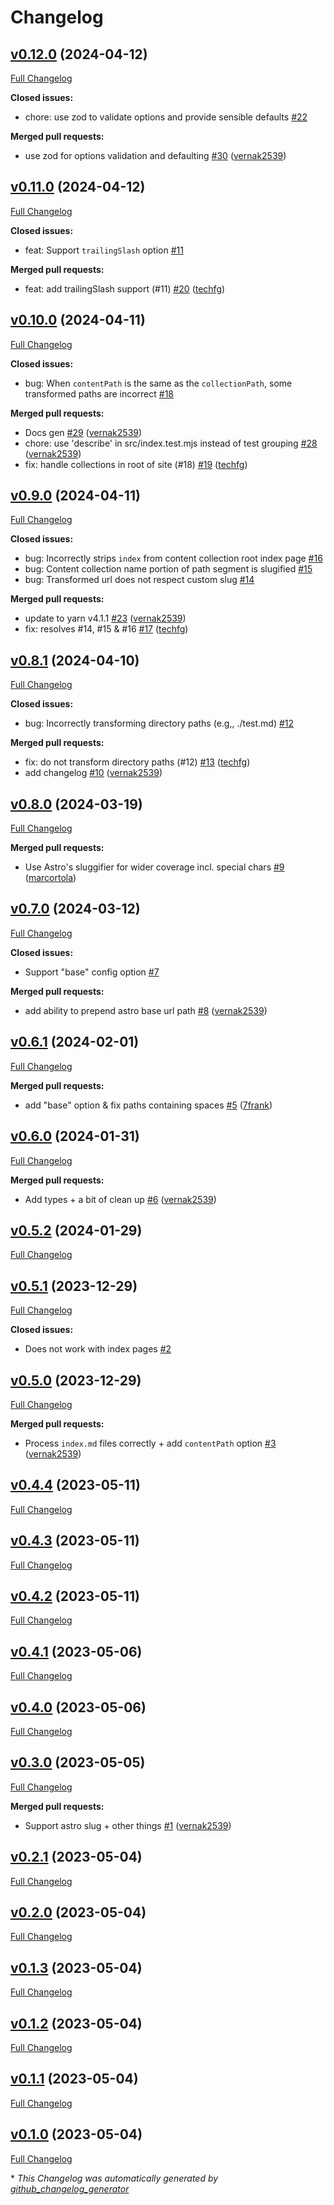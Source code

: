 # Changelog

## [v0.12.0](https://github.com/vernak2539/astro-rehype-relative-markdown-links/tree/v0.12.0) (2024-04-12)

[Full Changelog](https://github.com/vernak2539/astro-rehype-relative-markdown-links/compare/v0.11.0...v0.12.0)

**Closed issues:**

- chore: use zod to validate options and provide sensible defaults [\#22](https://github.com/vernak2539/astro-rehype-relative-markdown-links/issues/22)

**Merged pull requests:**

- use zod for options validation and defaulting [\#30](https://github.com/vernak2539/astro-rehype-relative-markdown-links/pull/30) ([vernak2539](https://github.com/vernak2539))

## [v0.11.0](https://github.com/vernak2539/astro-rehype-relative-markdown-links/tree/v0.11.0) (2024-04-12)

[Full Changelog](https://github.com/vernak2539/astro-rehype-relative-markdown-links/compare/v0.10.0...v0.11.0)

**Closed issues:**

- feat: Support `trailingSlash` option [\#11](https://github.com/vernak2539/astro-rehype-relative-markdown-links/issues/11)

**Merged pull requests:**

- feat: add trailingSlash support \(\#11\) [\#20](https://github.com/vernak2539/astro-rehype-relative-markdown-links/pull/20) ([techfg](https://github.com/techfg))

## [v0.10.0](https://github.com/vernak2539/astro-rehype-relative-markdown-links/tree/v0.10.0) (2024-04-11)

[Full Changelog](https://github.com/vernak2539/astro-rehype-relative-markdown-links/compare/v0.9.0...v0.10.0)

**Closed issues:**

- bug: When `contentPath` is the same as the `collectionPath`, some transformed paths are incorrect [\#18](https://github.com/vernak2539/astro-rehype-relative-markdown-links/issues/18)

**Merged pull requests:**

- Docs gen [\#29](https://github.com/vernak2539/astro-rehype-relative-markdown-links/pull/29) ([vernak2539](https://github.com/vernak2539))
- chore: use 'describe' in src/index.test.mjs instead of test grouping [\#28](https://github.com/vernak2539/astro-rehype-relative-markdown-links/pull/28) ([vernak2539](https://github.com/vernak2539))
- fix: handle collections in root of site \(\#18\) [\#19](https://github.com/vernak2539/astro-rehype-relative-markdown-links/pull/19) ([techfg](https://github.com/techfg))

## [v0.9.0](https://github.com/vernak2539/astro-rehype-relative-markdown-links/tree/v0.9.0) (2024-04-11)

[Full Changelog](https://github.com/vernak2539/astro-rehype-relative-markdown-links/compare/v0.8.1...v0.9.0)

**Closed issues:**

- bug: Incorrectly strips `index` from content collection root index page [\#16](https://github.com/vernak2539/astro-rehype-relative-markdown-links/issues/16)
- bug: Content collection name portion of path segment is slugified [\#15](https://github.com/vernak2539/astro-rehype-relative-markdown-links/issues/15)
- bug: Transformed url does not respect custom slug [\#14](https://github.com/vernak2539/astro-rehype-relative-markdown-links/issues/14)

**Merged pull requests:**

- update to yarn v4.1.1 [\#23](https://github.com/vernak2539/astro-rehype-relative-markdown-links/pull/23) ([vernak2539](https://github.com/vernak2539))
- fix: resolves \#14, \#15 & \#16 [\#17](https://github.com/vernak2539/astro-rehype-relative-markdown-links/pull/17) ([techfg](https://github.com/techfg))

## [v0.8.1](https://github.com/vernak2539/astro-rehype-relative-markdown-links/tree/v0.8.1) (2024-04-10)

[Full Changelog](https://github.com/vernak2539/astro-rehype-relative-markdown-links/compare/v0.8.0...v0.8.1)

**Closed issues:**

- bug: Incorrectly transforming directory paths \(e.g,, ./test.md\) [\#12](https://github.com/vernak2539/astro-rehype-relative-markdown-links/issues/12)

**Merged pull requests:**

- fix: do not transform directory paths \(\#12\) [\#13](https://github.com/vernak2539/astro-rehype-relative-markdown-links/pull/13) ([techfg](https://github.com/techfg))
- add changelog [\#10](https://github.com/vernak2539/astro-rehype-relative-markdown-links/pull/10) ([vernak2539](https://github.com/vernak2539))

## [v0.8.0](https://github.com/vernak2539/astro-rehype-relative-markdown-links/tree/v0.8.0) (2024-03-19)

[Full Changelog](https://github.com/vernak2539/astro-rehype-relative-markdown-links/compare/v0.7.0...v0.8.0)

**Merged pull requests:**

- Use Astro's sluggifier for wider coverage incl. special chars [\#9](https://github.com/vernak2539/astro-rehype-relative-markdown-links/pull/9) ([marcortola](https://github.com/marcortola))

## [v0.7.0](https://github.com/vernak2539/astro-rehype-relative-markdown-links/tree/v0.7.0) (2024-03-12)

[Full Changelog](https://github.com/vernak2539/astro-rehype-relative-markdown-links/compare/v0.6.1...v0.7.0)

**Closed issues:**

- Support "base" config option [\#7](https://github.com/vernak2539/astro-rehype-relative-markdown-links/issues/7)

**Merged pull requests:**

- add ability to prepend astro base url path [\#8](https://github.com/vernak2539/astro-rehype-relative-markdown-links/pull/8) ([vernak2539](https://github.com/vernak2539))

## [v0.6.1](https://github.com/vernak2539/astro-rehype-relative-markdown-links/tree/v0.6.1) (2024-02-01)

[Full Changelog](https://github.com/vernak2539/astro-rehype-relative-markdown-links/compare/v0.6.0...v0.6.1)

**Merged pull requests:**

- add "base" option & fix paths containing spaces [\#5](https://github.com/vernak2539/astro-rehype-relative-markdown-links/pull/5) ([7frank](https://github.com/7frank))

## [v0.6.0](https://github.com/vernak2539/astro-rehype-relative-markdown-links/tree/v0.6.0) (2024-01-31)

[Full Changelog](https://github.com/vernak2539/astro-rehype-relative-markdown-links/compare/v0.5.2...v0.6.0)

**Merged pull requests:**

- Add types + a bit of clean up [\#6](https://github.com/vernak2539/astro-rehype-relative-markdown-links/pull/6) ([vernak2539](https://github.com/vernak2539))

## [v0.5.2](https://github.com/vernak2539/astro-rehype-relative-markdown-links/tree/v0.5.2) (2024-01-29)

[Full Changelog](https://github.com/vernak2539/astro-rehype-relative-markdown-links/compare/v0.5.1...v0.5.2)

## [v0.5.1](https://github.com/vernak2539/astro-rehype-relative-markdown-links/tree/v0.5.1) (2023-12-29)

[Full Changelog](https://github.com/vernak2539/astro-rehype-relative-markdown-links/compare/v0.5.0...v0.5.1)

**Closed issues:**

- Does not work with index pages [\#2](https://github.com/vernak2539/astro-rehype-relative-markdown-links/issues/2)

## [v0.5.0](https://github.com/vernak2539/astro-rehype-relative-markdown-links/tree/v0.5.0) (2023-12-29)

[Full Changelog](https://github.com/vernak2539/astro-rehype-relative-markdown-links/compare/v0.4.4...v0.5.0)

**Merged pull requests:**

- Process `index.md` files correctly + add `contentPath` option [\#3](https://github.com/vernak2539/astro-rehype-relative-markdown-links/pull/3) ([vernak2539](https://github.com/vernak2539))

## [v0.4.4](https://github.com/vernak2539/astro-rehype-relative-markdown-links/tree/v0.4.4) (2023-05-11)

[Full Changelog](https://github.com/vernak2539/astro-rehype-relative-markdown-links/compare/v0.4.3...v0.4.4)

## [v0.4.3](https://github.com/vernak2539/astro-rehype-relative-markdown-links/tree/v0.4.3) (2023-05-11)

[Full Changelog](https://github.com/vernak2539/astro-rehype-relative-markdown-links/compare/v0.4.2...v0.4.3)

## [v0.4.2](https://github.com/vernak2539/astro-rehype-relative-markdown-links/tree/v0.4.2) (2023-05-11)

[Full Changelog](https://github.com/vernak2539/astro-rehype-relative-markdown-links/compare/v0.4.1...v0.4.2)

## [v0.4.1](https://github.com/vernak2539/astro-rehype-relative-markdown-links/tree/v0.4.1) (2023-05-06)

[Full Changelog](https://github.com/vernak2539/astro-rehype-relative-markdown-links/compare/v0.4.0...v0.4.1)

## [v0.4.0](https://github.com/vernak2539/astro-rehype-relative-markdown-links/tree/v0.4.0) (2023-05-06)

[Full Changelog](https://github.com/vernak2539/astro-rehype-relative-markdown-links/compare/v0.3.0...v0.4.0)

## [v0.3.0](https://github.com/vernak2539/astro-rehype-relative-markdown-links/tree/v0.3.0) (2023-05-05)

[Full Changelog](https://github.com/vernak2539/astro-rehype-relative-markdown-links/compare/v0.2.1...v0.3.0)

**Merged pull requests:**

- Support astro slug + other things [\#1](https://github.com/vernak2539/astro-rehype-relative-markdown-links/pull/1) ([vernak2539](https://github.com/vernak2539))

## [v0.2.1](https://github.com/vernak2539/astro-rehype-relative-markdown-links/tree/v0.2.1) (2023-05-04)

[Full Changelog](https://github.com/vernak2539/astro-rehype-relative-markdown-links/compare/v0.2.0...v0.2.1)

## [v0.2.0](https://github.com/vernak2539/astro-rehype-relative-markdown-links/tree/v0.2.0) (2023-05-04)

[Full Changelog](https://github.com/vernak2539/astro-rehype-relative-markdown-links/compare/v0.1.3...v0.2.0)

## [v0.1.3](https://github.com/vernak2539/astro-rehype-relative-markdown-links/tree/v0.1.3) (2023-05-04)

[Full Changelog](https://github.com/vernak2539/astro-rehype-relative-markdown-links/compare/v0.1.2...v0.1.3)

## [v0.1.2](https://github.com/vernak2539/astro-rehype-relative-markdown-links/tree/v0.1.2) (2023-05-04)

[Full Changelog](https://github.com/vernak2539/astro-rehype-relative-markdown-links/compare/v0.1.1...v0.1.2)

## [v0.1.1](https://github.com/vernak2539/astro-rehype-relative-markdown-links/tree/v0.1.1) (2023-05-04)

[Full Changelog](https://github.com/vernak2539/astro-rehype-relative-markdown-links/compare/v0.1.0...v0.1.1)

## [v0.1.0](https://github.com/vernak2539/astro-rehype-relative-markdown-links/tree/v0.1.0) (2023-05-04)

[Full Changelog](https://github.com/vernak2539/astro-rehype-relative-markdown-links/compare/5e2ff52e8e6803794c21559784c38a6af24881c7...v0.1.0)



\* *This Changelog was automatically generated by [github_changelog_generator](https://github.com/github-changelog-generator/github-changelog-generator)*
